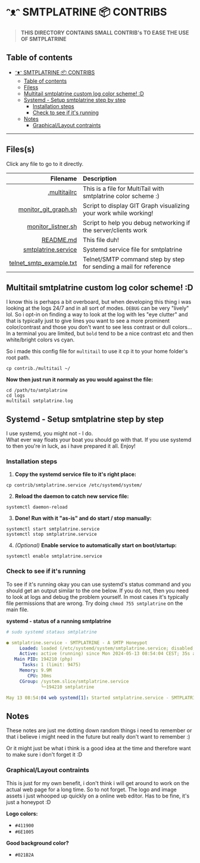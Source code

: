 # ᵔᴥᵔ SMTPLATRINE 📦 CONTRIBS

> **THIS DIRECTORY CONTAINS SMALL CONTRIB's TO EASE THE USE OF SMTPLATRINE**

## Table of contents

<!-- TOC -->

- [ᵔᴥᵔ SMTPLATRINE 📦 CONTRIBS](#%E1%B5%94%E1%B4%A5%E1%B5%94-smtplatrine--contribs)
    - [Table of contents](#table-of-contents)
    - [Filess](#filess)
    - [Multitail smtplatrine custom log color scheme! :D](#multitail-smtplatrine-custom-log-color-scheme-d)
    - [Systemd - Setup smtplatrine step by step](#systemd---setup-smtplatrine-step-by-step)
        - [Installation steps](#installation-steps)
        - [Check to see if it's running](#check-to-see-if-its-running)
    - [Notes](#notes)
        - [Graphical/Layout contraints](#graphicallayout-contraints)

<!-- /TOC -->

---

## Files(s)

Click any file to go to it directly.

| Filename | Description |
|------:|:------|
| [.multitailrc](.multitailrc) | This is a file for MultiTail with smtplatrine color scheme :)
| [monitor_git_graph.sh](monitor_git_graph.sh) | Script to display GIT Graph visualizing your work while working! |
| [monitor_listner.sh](monitor_listner.sh) | Script to help you debug networking if the server/clients work |
| [README.md](README.md) | This file duh! |
| [smtplatrine.service](smtplatrine.service) | Systemd service file for smtplatrine |
| [telnet_smtp_example.txt](telnet_smtp_example.txt) | Telnet/SMTP command step by step for sending a mail for reference|

## Multitail smtplatrine custom log color scheme! :D

I know this is perhaps a bit overboard, but when developing this thing i was looking at the logs 24/7 and in all sort of modes. `DEBUG` can be very "lively" lol.  So i opt-in on finding a way to look at the log with les "eye clutter" and that is typically just to give lines you want to see a more prominent color/contrast and those you don't want to see less contrast or dull colors... In a terminal you are limited, but `bold` tend to be a nice contrast etc and then white/bright colors vs cyan.

So i made this config file for `multitail` to use it cp it to your home folder's root path.
```shell
cp contrib./multitail ~/
```
**Now then just run it normaly as you would against the file:**

```shell
cd /path/to/smtplatrine
cd logs
multitail smtplatrine.log
```

## Systemd - Setup smtplatrine step by step

I use systemd, you might not - I do.  
What ever way floats your boat you should go with that. If you use systemd to then you're in luck, as i have prepared it all. Enjoy!

### Installation steps

1) **Copy the systemd service file to it's right place:**  
```shell
cp contrib/smtplatrine.service /etc/systemd/system/
```

2) **Reload the daemon to catch new service file:**  
```shell
systemctl daemon-reload
```

3) **Done! Run with it "as-is" and do start / stop manually:**  
```shell
systemctl start smtplatrine.service  
systemctl stop smtplatrine.service
```

4) *(Optional)* **Enable service to automatically start on boot/startup:**  
```shell
systemctl enable smtplatrine.service
```

### Check to see if it's running

To see if it's running okay you can use systemd's status command and you should get an output similar to the one below. If you do not, then you need to look at logs and debug the problem yourself. In most cases it's typically file permissions that are wrong. Try doing `chmod 755 smtplatrine` on the main file.

**systemd - status of a running smtplatrine**
```yml
# sudo systemd stataus smtplatrine

● smtplatrine.service - SMTPLATRINE - A SMTP Honeypot
     Loaded: loaded (/etc/systemd/system/smtplatrine.service; disabled; preset: enabled)
     Active: active (running) since Mon 2024-05-13 08:54:04 CEST; 35s ago
   Main PID: 194210 (php)
      Tasks: 1 (limit: 9475)
     Memory: 9.9M
        CPU: 30ms
     CGroup: /system.slice/smtplatrine.service
             └─194210 smtplatrine

May 13 08:54:04 web systemd[1]: Started smtplatrine.service - SMTPLATRINE - A SMTP Honeypot.
```


## Notes

These notes are just me dotting down random things i need to remember or that i believe i might need in the future but really don't want to remember :)

Or it might just be what i think is a good idea at the time and therefore want to make sure i don't forget it :D

### Graphical/Layout contraints

This is just for my own benefit, i don't think i will get around to work on the actual web page for a long time. So to not forget. The logo and image assets i just whooped up quickly on a online web editor. Has to be fine, it's just a honeypot :D

**Logo colors:**

- `#411900`
- `#6E1005`

**Good background color?**

- `#021B2A`
